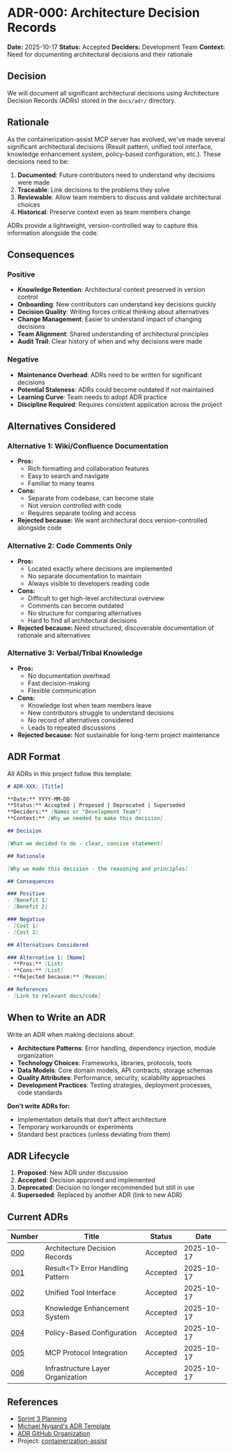 # ADR-000: Architecture Decision Records

**Date:** 2025-10-17
**Status:** Accepted
**Deciders:** Development Team
**Context:** Need for documenting architectural decisions and their rationale

## Decision

We will document all significant architectural decisions using Architecture Decision Records (ADRs) stored in the `docs/adr/` directory.

## Rationale

As the containerization-assist MCP server has evolved, we've made several significant architectural decisions (Result<T> pattern, unified tool interface, knowledge enhancement system, policy-based configuration, etc.). These decisions need to be:

1. **Documented**: Future contributors need to understand why decisions were made
2. **Traceable**: Link decisions to the problems they solve
3. **Reviewable**: Allow team members to discuss and validate architectural choices
4. **Historical**: Preserve context even as team members change

ADRs provide a lightweight, version-controlled way to capture this information alongside the code.

## Consequences

### Positive

- **Knowledge Retention**: Architectural context preserved in version control
- **Onboarding**: New contributors can understand key decisions quickly
- **Decision Quality**: Writing forces critical thinking about alternatives
- **Change Management**: Easier to understand impact of changing decisions
- **Team Alignment**: Shared understanding of architectural principles
- **Audit Trail**: Clear history of when and why decisions were made

### Negative

- **Maintenance Overhead**: ADRs need to be written for significant decisions
- **Potential Staleness**: ADRs could become outdated if not maintained
- **Learning Curve**: Team needs to adopt ADR practice
- **Discipline Required**: Requires consistent application across the project

## Alternatives Considered

### Alternative 1: Wiki/Confluence Documentation

- **Pros:**
  - Rich formatting and collaboration features
  - Easy to search and navigate
  - Familiar to many teams
- **Cons:**
  - Separate from codebase, can become stale
  - Not version controlled with code
  - Requires separate tooling and access
- **Rejected because:** We want architectural docs version-controlled alongside code

### Alternative 2: Code Comments Only

- **Pros:**
  - Located exactly where decisions are implemented
  - No separate documentation to maintain
  - Always visible to developers reading code
- **Cons:**
  - Difficult to get high-level architectural overview
  - Comments can become outdated
  - No structure for comparing alternatives
  - Hard to find all architectural decisions
- **Rejected because:** Need structured, discoverable documentation of rationale and alternatives

### Alternative 3: Verbal/Tribal Knowledge

- **Pros:**
  - No documentation overhead
  - Fast decision-making
  - Flexible communication
- **Cons:**
  - Knowledge lost when team members leave
  - New contributors struggle to understand decisions
  - No record of alternatives considered
  - Leads to repeated discussions
- **Rejected because:** Not sustainable for long-term project maintenance

## ADR Format

All ADRs in this project follow this template:

```markdown
# ADR-XXX: [Title]

**Date:** YYYY-MM-DD
**Status:** Accepted | Proposed | Deprecated | Superseded
**Deciders:** [Names or "Development Team"]
**Context:** [Why we needed to make this decision]

## Decision

[What we decided to do - clear, concise statement]

## Rationale

[Why we made this decision - the reasoning and principles]

## Consequences

### Positive
- [Benefit 1]
- [Benefit 2]

### Negative
- [Cost 1]
- [Cost 2]

## Alternatives Considered

### Alternative 1: [Name]
- **Pros:** [List]
- **Cons:** [List]
- **Rejected because:** [Reason]

## References
- [Link to relevant docs/code]
```

## When to Write an ADR

Write an ADR when making decisions about:

- **Architecture Patterns**: Error handling, dependency injection, module organization
- **Technology Choices**: Frameworks, libraries, protocols, tools
- **Data Models**: Core domain models, API contracts, storage schemas
- **Quality Attributes**: Performance, security, scalability approaches
- **Development Practices**: Testing strategies, deployment processes, code standards

**Don't write ADRs for:**
- Implementation details that don't affect architecture
- Temporary workarounds or experiments
- Standard best practices (unless deviating from them)

## ADR Lifecycle

1. **Proposed**: New ADR under discussion
2. **Accepted**: Decision approved and implemented
3. **Deprecated**: Decision no longer recommended but still in use
4. **Superseded**: Replaced by another ADR (link to new ADR)

## Current ADRs

| Number | Title | Status | Date |
|--------|-------|--------|------|
| [000](./000-index.md) | Architecture Decision Records | Accepted | 2025-10-17 |
| [001](./001-result-pattern.md) | Result\<T\> Error Handling Pattern | Accepted | 2025-10-17 |
| [002](./002-tool-interface.md) | Unified Tool Interface | Accepted | 2025-10-17 |
| [003](./003-knowledge-enhancement.md) | Knowledge Enhancement System | Accepted | 2025-10-17 |
| [004](./004-policy-system.md) | Policy-Based Configuration | Accepted | 2025-10-17 |
| [005](./005-mcp-integration.md) | MCP Protocol Integration | Accepted | 2025-10-17 |
| [006](./006-infrastructure-organization.md) | Infrastructure Layer Organization | Accepted | 2025-10-17 |

## References

- [Sprint 3 Planning](../../plans/sprints/sprint-3-documentation-polish.md)
- [Michael Nygard's ADR Template](https://github.com/joelparkerhenderson/architecture-decision-record/blob/main/templates/decision-record-template-by-michael-nygard/index.md)
- [ADR GitHub Organization](https://adr.github.io/)
- Project: [containerization-assist](../../README.md)
